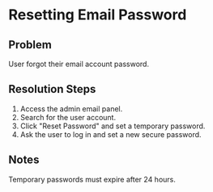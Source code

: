 # Resetting Email Password

## Problem
User forgot their email account password.

## Resolution Steps
1. Access the admin email panel.
2. Search for the user account.
3. Click "Reset Password" and set a temporary password.
4. Ask the user to log in and set a new secure password.

## Notes
Temporary passwords must expire after 24 hours.
